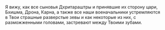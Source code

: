 Я вижу, как все сыновья Дхритараштры и принявшие их сторону цари, Бхишма, Дрона, Карна, а также все наши военачальники устремляются в Твои страшные разверстые зевы и как некоторые из них, с разможженными головами, застревают между Твоими зубами.
